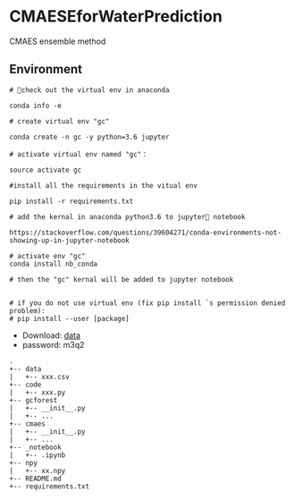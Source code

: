 # CMAESEforWaterPrediction
CMAES ensemble method


## Environment

```
# check out the virtual env in anaconda 

conda info -e

# create virtual env "gc"

conda create -n gc -y python=3.6 jupyter

# activate virtual env named "gc"：

source activate gc

#install all the requirements in the vitual env

pip install -r requirements.txt

# add the kernal in anaconda python3.6 to jupyter notebook

https://stackoverflow.com/questions/39604271/conda-environments-not-showing-up-in-jupyter-notebook

# activate env "gc"
conda install nb_conda

# then the "gc" kernal will be added to jupyter notebook


# if you do not use virtual env (fix pip install `s permission denied problem):
# pip install --user [package]

```
 - Download: [data](https://pan.baidu.com/s/1GalYOICWILsjQ-sFCteDGg)   
 - password: m3q2
```
.
+-- data
|   +-- xxx.csv
+-- code
|   +-- xxx.py
+-- gcforest
|   +-- __init__.py
|   +-- ...
+-- cmaes
|   +-- __init__.py
|   +-- ...
+-- _notebook
|   +-- .ipynb
+-- npy
|   +-- xx.npy
+-- README.md
+-- requirements.txt
```
